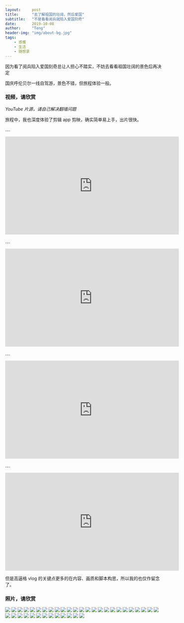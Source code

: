 ```yaml
---
layout:     post
title:      "去了解祖国的壮阔，然后爱国"
subtitle:   "不是看看阅兵就陷入爱国刻奇"
date:       2019-10-08
author:     "Teng"
header-img: "img/about-bg.jpg"
tags:
    - 感慨
    - 生活
    - 随想录
---
```


因为看了阅兵陷入爱国刻奇总让人担心不踏实，不妨去看看祖国壮阔的景色后再决定

国庆呼伦贝尔一线自驾游，景色不错，但旅程体验一般。

### 视频，请欣赏

*YouTube 片源，请自己解决翻墙问题*

旅程中，我也深度体验了剪辑 app 剪映，确实简单易上手，出片很快。

....


<iframe width="560" height="315" src="https://www.youtube.com/embed/7Fzh4kaiEmI" frameborder="0" allow="accelerometer; autoplay; encrypted-media; gyroscope; picture-in-picture" allowfullscreen>
</iframe>

....

<iframe width="560" height="315" src="https://www.youtube.com/embed/wXzO2dqcZdU" frameborder="0" allow="accelerometer; autoplay; encrypted-media; gyroscope; picture-in-picture" allowfullscreen></iframe>

....

<iframe width="560" height="315" src="https://www.youtube.com/embed/q4ixJiRhMzY" frameborder="0" allow="accelerometer; autoplay; encrypted-media; gyroscope; picture-in-picture" allowfullscreen></iframe>

....

<iframe width="560" height="315" src="https://www.youtube.com/embed/jczMc1kBNzE" frameborder="0" allow="accelerometer; autoplay; encrypted-media; gyroscope; picture-in-picture" allowfullscreen></iframe>


但是高逼格 vlog 的关键点更多的在内容、画质和脚本构思，所以我的也仅作留念了。

### 照片，请欣赏

![](http://images.tengblog.com/20191009184757_0vuex8_041F76EA-C0F3-4D50-BE34-1C6F83F940D0.jpeg)
![](http://images.tengblog.com/20191009184757_nMVU0y_20191003_100928.jpeg)
![](http://images.tengblog.com/20191009184757_wZ8dg6_20191003_133720.jpeg)
![](http://images.tengblog.com/20191009184757_prJEPe_20191003_133522.jpeg)
![](http://images.tengblog.com/20191009184757_Sxg8ju_20191003_133808.jpeg)
![](http://images.tengblog.com/20191009184757_Eiwrpr_IMG_2346.jpeg)
![](http://images.tengblog.com/20191009184757_0zPPmK_IMG_1987.jpeg)
![](http://images.tengblog.com/20191009184757_nEGTUN_20191003_160155.jpeg)
![](http://images.tengblog.com/20191009184757_rQF3of_20191003_170301.jpeg)
![](http://images.tengblog.com/20191009184757_x8oFvJ_20191003_153019.jpeg)
![](http://images.tengblog.com/20191009184757_ITUDIc_20191003_170320.jpeg)
![](http://images.tengblog.com/20191009184757_IKJAvE_IMG_1712.jpeg)
![](http://images.tengblog.com/20191009184757_rLCPp1_20191003_202621.jpeg)
![](http://images.tengblog.com/20191009184757_JLDNXQ_IMG_1716.jpeg)
![](http://images.tengblog.com/20191009184757_jbJIn5_IMG_1719.jpeg)
![](http://images.tengblog.com/20191009184757_BhmagM_IMG_1713.jpeg)
![](http://images.tengblog.com/20191009184757_8NVmKg_IMG_1726.jpeg)
![](http://images.tengblog.com/20191009184757_kMXC7H_IMG_1730.jpeg)
![](http://images.tengblog.com/20191009184757_D9KYaL_IMG_1734.jpeg)
![](http://images.tengblog.com/20191009184757_9GOaek_IMG_1750.jpeg)
![](http://images.tengblog.com/20191009184757_HUgKc2_IMG_1767.jpeg)
![](http://images.tengblog.com/20191009184757_uaL7Gy_IMG_1774.jpeg)
![](http://images.tengblog.com/20191009184757_qsjDFo_IMG_1786.jpeg)
![](http://images.tengblog.com/20191009184757_U9Pwak_IMG_1804.jpeg)
![](http://images.tengblog.com/20191009184757_WmqeTQ_20191003_154038.jpeg)
![](http://images.tengblog.com/20191009184757_OTFDyA_IMG_1824.jpeg)
![](http://images.tengblog.com/20191009184757_e3U2H0_IMG_1825.jpeg)
![](http://images.tengblog.com/20191009184757_ckWJ1N_IMG_1826.jpeg)
![](http://images.tengblog.com/20191009184757_EFAokG_IMG_1827.jpeg)
![](http://images.tengblog.com/20191009184757_ORSmQc_IMG_1715.jpeg)
![](http://images.tengblog.com/20191009184757_6zAuBe_IMG_1858.jpeg)
![](http://images.tengblog.com/20191009184757_Whb0h2_IMG_1861.jpeg)
![](http://images.tengblog.com/20191009184757_JbrSWb_IMG_1862.jpeg)
![](http://images.tengblog.com/20191009184757_hL7FPg_IMG_1888.jpeg)
![](http://images.tengblog.com/20191009184757_tW8D6s_IMG_1860.jpeg)
![](http://images.tengblog.com/20191009184757_DjWAuA_IMG_1894.jpeg)
![](http://images.tengblog.com/20191009184757_VbBSLm_IMG_1902.jpeg)
![](http://images.tengblog.com/20191009184757_xsouN5_IMG_1865.heic)
